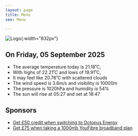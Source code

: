```yaml
---
layout: page
title: Menu
seo: Menu

---
```


![Logo](/images/logo.jpg){:width="832px"}

<!-- weather_marker starts -->
## On Friday, 05 September 2025

- The average temperature today is 21.18˚C,
- With highs of 22.21˚C and lows of 19.91˚C,
- It may feel like 20.76˚C with scattered clouds
- The wind speed is 3.6m/s and visibility is 10000m
- The pressure is 1020hPa and humidity is 54%
- The sun will rise at 05:27 and set at 18:47

<!-- weather_marker ends -->

## Sponsors

- [Get £50 credit when switching to Octopus Energy](https://bit.ly/3oD1nnS)
- [Get £75 when taking a 1000mb YouFibre broadband plan](https://aklam.io/91zWhU?)
